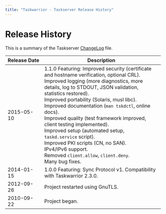 ```yaml
---
title: "Taskwarrior - Taskserver Release History"
---
```


# Release History

This is a summary of the Taskserver [ChangeLog](https://github.com/GothenburgBitFactory/taskserver/blob/master/ChangeLog) file.

| Release&nbsp;Date | Description                                                                                                                                                                                                                                                                                                                                                                                                                                                                                                                                                                           | 
|-------------------|---------------------------------------------------------------------------------------------------------------------------------------------------------------------------------------------------------------------------------------------------------------------------------------------------------------------------------------------------------------------------------------------------------------------------------------------------------------------------------------------------------------------------------------------------------------------------------------|
| 2015-05-10        | 1.1.0 Featuring: Improved security (certificate and hostname verification, optional CRL).<br/>Improved logging (more diagnostics, more details, log to STDOUT, JSON validation, statistics restored).<br/>Improved portability (Solaris,  musl libc).<br/>Improved documentation (`man tskdctl`, online docs).<br/>Improved quality (test framework improved, client testing implemented).<br/>Improved setup (automated setup, `taskd.service` script).<br/>Improved PKI scripts (CN, no SAN).<br/>IPv4/IPv6 support.<br/>Removed `client.allow`, `client.deny`.<br/>Many bug fixes. |
| 2014-01-15        | 1.0.0 Featuring: Sync Protocol v1. Compatibility with Taskwarrior 2.3.0.                                                                                                                                                                                                                                                                                                                                                                                                                                                                                                              |
| 2012-09-26        | Project restarted using GnuTLS.                                                                                                                                                                                                                                                                                                                                                                                                                                                                                                                                                       |
| 2010-09-22        | Project began.                                                                                                                                                                                                                                                                                                                                                                                                                                                                                                                                                                        | 
